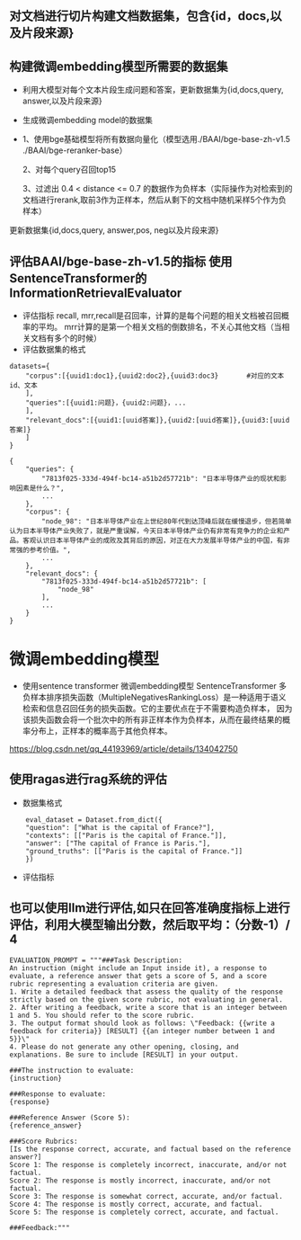 ## 对文档进行切片构建文档数据集，包含{id，docs,以及片段来源}
## 构建微调embedding模型所需要的数据集
- 利用大模型对每个文本片段生成问题和答案，更新数据集为{id,docs,query, answer,以及片段来源}
- 生成微调embedding model的数据集   
- 
  1、使用bge基础模型将所有数据向量化（模型选用./BAAI/bge-base-zh-v1.5  ./BAAI/bge-reranker-base）

  2、对每个query召回top15

  3、过滤出 0.4 < distance <= 0.7 的数据作为负样本（实际操作为对检索到的文档进行rerank,取前3作为正样本，然后从剩下的文档中随机采样5个作为负样本）

更新数据集{id,docs,query, answer,pos, neg以及片段来源}


## 评估BAAI/bge-base-zh-v1.5的指标  使用SentenceTransformer的 InformationRetrievalEvaluator
- 评估指标 recall, mrr,recall是召回率，计算的是每个问题的相关文档被召回概率的平均。 mrr计算的是第一个相关文档的倒数排名，不关心其他文档（当相关文档有多个的时候）
- 评估数据集的格式
  
```
datasets={
    "corpus":[{uuid1:doc1},{uuid2:doc2},{uuid3:doc3}       #对应的文本id、文本
    ],
    "queries":[{uuid1:问题}，{uuid2:问题}，...
    ],
    "relevant_docs":[{uuid1:[uuid答案]},{uuid2:[uuid答案]},{uuid3:[uuid答案]}
    ]
}
```

```
{
    "queries": {
        "7813f025-333d-494f-bc14-a51b2d57721b": "日本半导体产业的现状和影响因素是什么？",
        ...
    },
    "corpus": {
        "node_98": "日本半导体产业在上世纪80年代到达顶峰后就在缓慢退步，但若简单认为日本半导体产业失败了，就是严重误解，今天日本半导体产业仍有非常有竞争力的企业和产品。客观认识日本半导体产业的成败及其背后的原因，对正在大力发展半导体产业的中国，有非常强的参考价值。",
        ...
    },
    "relevant_docs": {
        "7813f025-333d-494f-bc14-a51b2d57721b": [
            "node_98"
        ],
        ...
    }
}
```
   
# 微调embedding模型
 - 使用sentence transformer 微调embedding模型
SentenceTransformer 多负样本排序损失函数（MultipleNegativesRankingLoss）是一种适用于语义检索和信息召回任务的损失函数。它的主要优点在于不需要构造负样本，
因为该损失函数会将一个批次中的所有非正样本作为负样本，从而在最终结果的概率分布上，正样本的概率高于其他负样本。


https://blog.csdn.net/qq_44193969/article/details/134042750


## 使用ragas进行rag系统的评估
- 数据集格式
  
```
    eval_dataset = Dataset.from_dict({
    "question": ["What is the capital of France?"],
    "contexts": [["Paris is the capital of France."]],
    "answer": ["The capital of France is Paris."],
    "ground_truths": [["Paris is the capital of France."]]
    })
```
  
- 评估指标


## 也可以使用llm进行评估,如只在回答准确度指标上进行评估，利用大模型输出分数，然后取平均：（分数-1）/ 4

```
EVALUATION_PROMPT = """###Task Description:
An instruction (might include an Input inside it), a response to evaluate, a reference answer that gets a score of 5, and a score rubric representing a evaluation criteria are given.
1. Write a detailed feedback that assess the quality of the response strictly based on the given score rubric, not evaluating in general.
2. After writing a feedback, write a score that is an integer between 1 and 5. You should refer to the score rubric.
3. The output format should look as follows: \"Feedback: {{write a feedback for criteria}} [RESULT] {{an integer number between 1 and 5}}\"
4. Please do not generate any other opening, closing, and explanations. Be sure to include [RESULT] in your output.

###The instruction to evaluate:
{instruction}

###Response to evaluate:
{response}

###Reference Answer (Score 5):
{reference_answer}

###Score Rubrics:
[Is the response correct, accurate, and factual based on the reference answer?]
Score 1: The response is completely incorrect, inaccurate, and/or not factual.
Score 2: The response is mostly incorrect, inaccurate, and/or not factual.
Score 3: The response is somewhat correct, accurate, and/or factual.
Score 4: The response is mostly correct, accurate, and factual.
Score 5: The response is completely correct, accurate, and factual.

###Feedback:"""
```
  
  